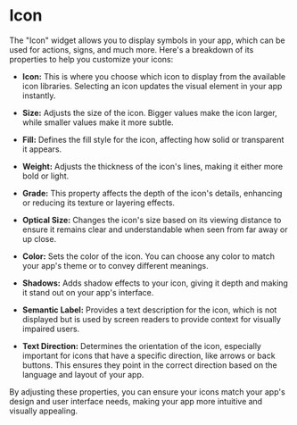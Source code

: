 # Icon

The "Icon" widget allows you to display symbols in your app, which can be used for actions, signs, and much more. Here's a breakdown of its properties to help you customize your icons:

- **Icon:** This is where you choose which icon to display from the available icon libraries. Selecting an icon updates the visual element in your app instantly.

- **Size:** Adjusts the size of the icon. Bigger values make the icon larger, while smaller values make it more subtle.

- **Fill:** Defines the fill style for the icon, affecting how solid or transparent it appears.

- **Weight:** Adjusts the thickness of the icon's lines, making it either more bold or light.

- **Grade:** This property affects the depth of the icon's details, enhancing or reducing its texture or layering effects.

- **Optical Size:** Changes the icon's size based on its viewing distance to ensure it remains clear and understandable when seen from far away or up close.

- **Color:** Sets the color of the icon. You can choose any color to match your app's theme or to convey different meanings.

- **Shadows:** Adds shadow effects to your icon, giving it depth and making it stand out on your app's interface.

- **Semantic Label:** Provides a text description for the icon, which is not displayed but is used by screen readers to provide context for visually impaired users.

- **Text Direction:** Determines the orientation of the icon, especially important for icons that have a specific direction, like arrows or back buttons. This ensures they point in the correct direction based on the language and layout of your app.

By adjusting these properties, you can ensure your icons match your app's design and user interface needs, making your app more intuitive and visually appealing.